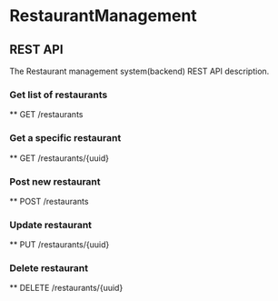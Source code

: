 # RestaurantManagement

## REST API
The Restaurant management system(backend) REST API description.

### Get list of restaurants
** GET /restaurants

### Get a specific restaurant
** GET /restaurants/{uuid}

### Post new restaurant
** POST /restaurants

### Update restaurant
** PUT /restaurants/{uuid}

### Delete restaurant 
** DELETE /restaurants/{uuid}
